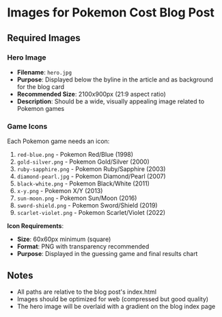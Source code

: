 # Images for Pokemon Cost Blog Post

## Required Images

### Hero Image
- **Filename**: `hero.jpg`
- **Purpose**: Displayed below the byline in the article and as background for the blog card
- **Recommended Size**: 2100x900px (21:9 aspect ratio)
- **Description**: Should be a wide, visually appealing image related to Pokemon games

### Game Icons
Each Pokemon game needs an icon:

1. `red-blue.png` - Pokemon Red/Blue (1998)
2. `gold-silver.png` - Pokemon Gold/Silver (2000)
3. `ruby-sapphire.png` - Pokemon Ruby/Sapphire (2003)
4. `diamond-pearl.jpg` - Pokemon Diamond/Pearl (2007)
5. `black-white.png` - Pokemon Black/White (2011)
6. `x-y.png` - Pokemon X/Y (2013)
7. `sun-moon.png` - Pokemon Sun/Moon (2016)
8. `sword-shield.png` - Pokemon Sword/Shield (2019)
9. `scarlet-violet.png` - Pokemon Scarlet/Violet (2022)

**Icon Requirements**:
- **Size**: 60x60px minimum (square)
- **Format**: PNG with transparency recommended
- **Purpose**: Displayed in the guessing game and final results chart

## Notes
- All paths are relative to the blog post's index.html
- Images should be optimized for web (compressed but good quality)
- The hero image will be overlaid with a gradient on the blog index page

